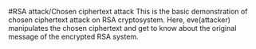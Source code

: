 #RSA attack/Chosen ciphertext attack
This is the basic demonstration of chosen ciphertext attack on RSA cryptosystem. Here, eve(attacker) manipulates the chosen ciphertext and get to know about the original message of the encrypted RSA system.
